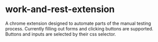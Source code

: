# work-and-rest-extension
A chrome extension designed to automate parts of the manual testing process.  Currently filling out forms and clicking buttons are supported.  Buttons and inputs are selected by their css selector.  
